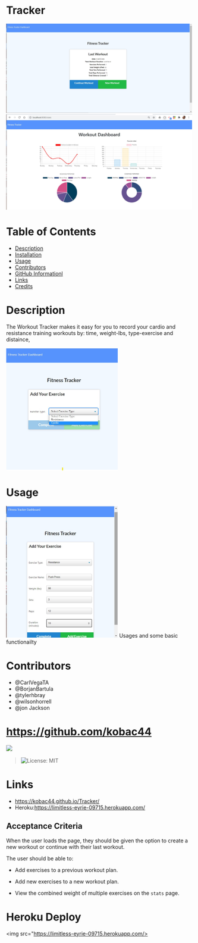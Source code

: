 # Tracker

<img src="./Assets/lastWorkout.jpg" width="500px">
<img src="./Assets/TrackerDashboard.jpg" width="500px">

# Table of Contents

- [Description](#description)
- [Installation](#installation)
- [Usage](#usage)
- [Contributors](#contributors)
- [GitHub Informationl](#github-information)
- [Links](#links)
- [Credits](#credits)

# Description

The Workout Tracker makes it easy for you to record your cardio and resistance training workouts by: time, weight-lbs, type-exercise and distaince,

<img src="./Assets/trackerNav.jpg" width="300px">

# Usage

<img src="./Assets/workOutOption.jpg" width="300px">
Usages and some basic functionailty

# Contributors

- @CarlVegaTA
- @BorjanBartula
- @tylerhbray
- @wilsonhorrell
- @jon Jackson

# https://github.com/kobac44

<img src="https://avatars0.githubusercontent.com/kobac44" width="200px">

> ![License: MIT](https://img.shields.io/badge/License-MIT-yellow.svg)

# Links

- https://kobac44.github.io/Tracker/
- Heroku:https://limitless-eyrie-09715.herokuapp.com/

## Acceptance Criteria

When the user loads the page, they should be given the option to create a new workout or continue with their last workout.

The user should be able to:

- Add exercises to a previous workout plan.

- Add new exercises to a new workout plan.

- View the combined weight of multiple exercises on the `stats` page.

# Heroku Deploy

<img src="https://limitless-eyrie-09715.herokuapp.com/>
